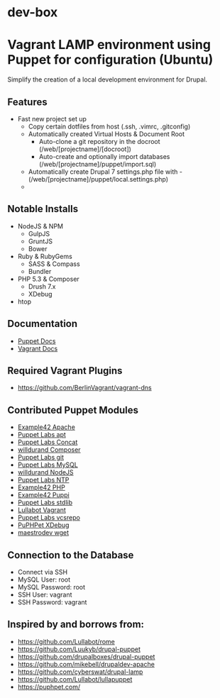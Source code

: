 dev-box
=======

# Vagrant LAMP environment using Puppet for configuration (Ubuntu)
Simplify the creation of a local development environment for Drupal.

## Features

* Fast new project set up
	* Copy certain dotfiles from host (.ssh, .vimrc, .gitconfig)
  * Automatically created Virtual Hosts & Document Root
	* Auto-clone a git repository in the docroot (/web/[projectname]/[docroot])
	* Auto-create and optionally import databases (/web/[projectname]/puppet/import.sql)
  * Automatically create Drupal 7 settings.php file with - (/web/[projectname]/puppet/local.settings.php)
  *

## Notable Installs
* NodeJS & NPM
  * GulpJS
  * GruntJS
  * Bower
* Ruby & RubyGems
  * SASS & Compass
  * Bundler
* PHP 5.3 & Composer
  * Drush 7.x
  * XDebug
* htop

## Documentation
* [Puppet Docs](http://docs.puppetlabs.com/learning/index.html)
* [Vagrant Docs](http://docs.vagrantup.com/v2/)

## Required Vagrant Plugins
* https://github.com/BerlinVagrant/vagrant-dns

## Contributed Puppet Modules
* [Example42 Apache](http://forge.puppetlabs.com/example42/apache)
* [Puppet Labs apt](https://github.com/puppetlabs/puppetlabs-apt)
* [Puppet Labs Concat](http://forge.puppetlabs.com/puppetlabs/concat)
* [willdurand Composer](https://github.com/willdurand/puppet-composer)
* [Puppet Labs git](http://forge.puppetlabs.com/example42/git)
* [Puppet Labs MySQL](http://forge.puppetlabs.com/puppetlabs/mysql)
* [willdurand NodeJS](https://forge.puppetlabs.com/willdurand/nodejs)
* [Puppet Labs NTP](http://forge.puppetlabs.com/puppetlabs/ntp)
* [Example42 PHP](http://forge.puppetlabs.com/example42/php)
* [Example42 Puppi](http://forge.puppetlabs.com/example42/puppi)
* [Puppet Labs stdlib](http://forge.puppetlabs.com/puppetlabs/stdlib)
* [Lullabot Vagrant](https://github.com/Lullabot/lullapuppet)
* [Puppet Labs vcsrepo](http://forge.puppetlabs.com/puppetlabs/vcsrepo)
* [PuPHPet XDebug](https://github.com/puphpet/puphpet-xdebug)
* [maestrodev wget](http://forge.puppetlabs.com/maestrodev/wget)

## Connection to the Database
* Connect via SSH
* MySQL User: root
* MySQL Password: root
* SSH User: vagrant
* SSH Password: vagrant

## Inspired by and borrows from:
* https://github.com/Lullabot/rome
* https://github.com/Luukyb/drupal-puppet
* https://github.com/drupalboxes/drupal-puppet
* https://github.com/mikebell/drupaldev-apache
* https://github.com/cyberswat/drupal-lamp
* https://github.com/Lullabot/lullapuppet
* https://puphpet.com/
